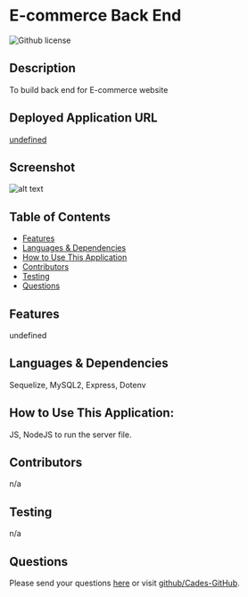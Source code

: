 # E-commerce Back End 
![Github license](https://img.shields.io/badge/license--blue.svg)
## Description
To build back end for E-commerce website       
## Deployed Application URL
[undefined](https://github.com/Cades-GitHub/E-commerce-Back-End)
## Screenshot
![alt text](../../../../E-commerce-Back-End/E-commerce-Back-End/Develop/public/Capture3.JPG)
## Table of Contents
* [Features](#features)
* [Languages & Dependencies](#languagesanddependencies)
* [How to Use This Application](#HowtoUseThisApplication)
* [Contributors](#contributors)
* [Testing](#testing)
* [Questions](#questions)
## Features
undefined
## Languages & Dependencies
Sequelize, MySQL2, Express, Dotenv
## How to Use This Application:
JS, NodeJS to run the server file.
## Contributors
n/a
## Testing
n/a
## Questions
Please send your questions [here](mailto:jonescade112@gmail.com?subject=[GitHub]%20Dev%20Connect) or visit [github/Cades-GitHub](https://github.com/Cades-GitHub).
